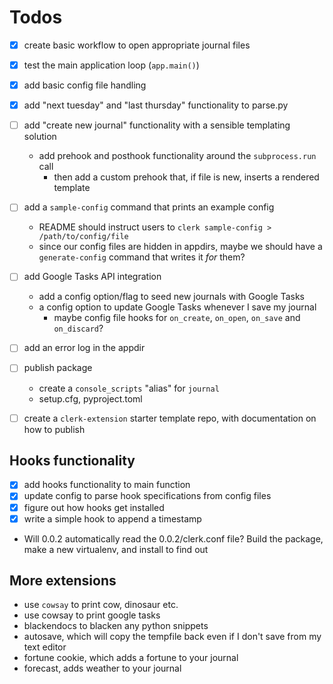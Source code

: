 # Todos

- [X] create basic workflow to open appropriate journal files
- [X] test the main application loop (`app.main()`)
- [X] add basic config file handling
- [X] add "next tuesday" and "last thursday" functionality to parse.py
- [ ] add "create new journal" functionality with a sensible templating solution
    - add prehook and posthook functionality around the `subprocess.run` call
        - then add a custom prehook that, if file is new, inserts a rendered template

- [ ] add a `sample-config` command that prints an example config
    - README should instruct users to `clerk sample-config > /path/to/config/file`
    - since our config files are hidden in appdirs, maybe we should have a `generate-config` command that writes it _for_ them?
- [ ] add Google Tasks API integration
    - add a config option/flag to seed new journals with Google Tasks
    - a config option to update Google Tasks whenever I save my journal
        - maybe config file hooks for `on_create`, `on_open`, `on_save` and `on_discard`?
- [ ] add an error log in the appdir
- [ ] publish package
    - create a `console_scripts` "alias" for `journal`
    - setup.cfg, pyproject.toml
- [ ] create a `clerk-extension` starter template repo, with documentation on how to publish

## Hooks functionality
- [X] add hooks functionality to main function
- [X] update config to parse hook specifications from config files
- [X] figure out how hooks get installed
- [X] write a simple hook to append a timestamp
- Will 0.0.2 automatically read the 0.0.2/clerk.conf file? Build the package, make a new virtualenv, and install to find out


## More extensions
- use `cowsay` to print cow, dinosaur etc.
- use cowsay to print google tasks
- blackendocs to blacken any python snippets
- autosave, which will copy the tempfile back even if I don't save from my text editor
- fortune cookie, which adds a fortune to your journal
- forecast, adds weather to your journal
